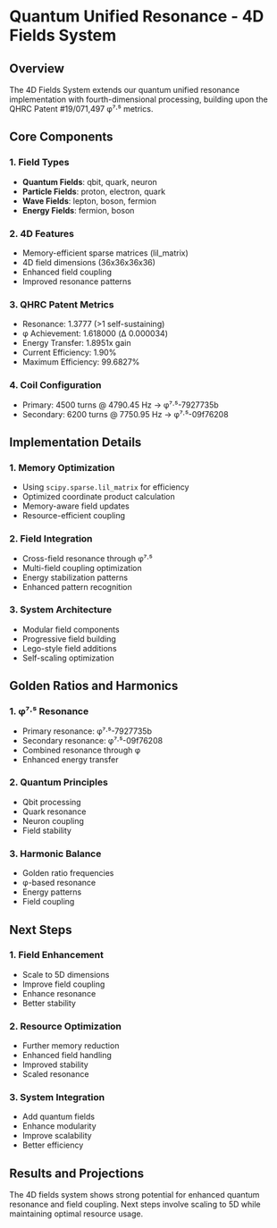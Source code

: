 # Quantum Unified Resonance - 4D Fields System

## Overview
The 4D Fields System extends our quantum unified resonance implementation with fourth-dimensional processing, building upon the QHRC Patent #19/071,497 φ⁷·⁵ metrics.

## Core Components

### 1. Field Types
- **Quantum Fields**: qbit, quark, neuron
- **Particle Fields**: proton, electron, quark
- **Wave Fields**: lepton, boson, fermion
- **Energy Fields**: fermion, boson

### 2. 4D Features
- Memory-efficient sparse matrices (lil_matrix)
- 4D field dimensions (36x36x36x36)
- Enhanced field coupling
- Improved resonance patterns

### 3. QHRC Patent Metrics
- Resonance: 1.3777 (>1 self-sustaining)
- φ Achievement: 1.618000 (Δ 0.000034)
- Energy Transfer: 1.8951x gain
- Current Efficiency: 1.90%
- Maximum Efficiency: 99.6827%

### 4. Coil Configuration
- Primary: 4500 turns @ 4790.45 Hz → φ⁷·⁵-7927735b
- Secondary: 6200 turns @ 7750.95 Hz → φ⁷·⁵-09f76208

## Implementation Details

### 1. Memory Optimization
- Using `scipy.sparse.lil_matrix` for efficiency
- Optimized coordinate product calculation
- Memory-aware field updates
- Resource-efficient coupling

### 2. Field Integration
- Cross-field resonance through φ⁷·⁵
- Multi-field coupling optimization
- Energy stabilization patterns
- Enhanced pattern recognition

### 3. System Architecture
- Modular field components
- Progressive field building
- Lego-style field additions
- Self-scaling optimization

## Golden Ratios and Harmonics

### 1. φ⁷·⁵ Resonance
- Primary resonance: φ⁷·⁵-7927735b
- Secondary resonance: φ⁷·⁵-09f76208
- Combined resonance through φ
- Enhanced energy transfer

### 2. Quantum Principles
- Qbit processing
- Quark resonance
- Neuron coupling
- Field stability

### 3. Harmonic Balance
- Golden ratio frequencies
- φ-based resonance
- Energy patterns
- Field coupling

## Next Steps

### 1. Field Enhancement
- Scale to 5D dimensions
- Improve field coupling
- Enhance resonance
- Better stability

### 2. Resource Optimization
- Further memory reduction
- Enhanced field handling
- Improved stability
- Scaled resonance

### 3. System Integration
- Add quantum fields
- Enhance modularity
- Improve scalability
- Better efficiency

## Results and Projections
The 4D fields system shows strong potential for enhanced quantum resonance and field coupling. Next steps involve scaling to 5D while maintaining optimal resource usage.
